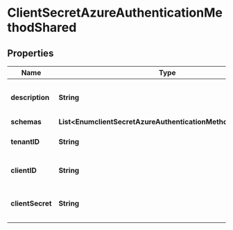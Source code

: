 

# ClientSecretAzureAuthenticationMethodShared


## Properties

| Name | Type | Description | Notes |
|------------ | ------------- | ------------- | -------------|
|**description** | **String** | A description for this Azure Authentication Method |  [optional] |
|**schemas** | **List&lt;EnumclientSecretAzureAuthenticationMethodSchemaUrn&gt;** |  |  |
|**tenantID** | **String** | The tenant ID to use to authenticate. |  |
|**clientID** | **String** | The client ID to use to authenticate. |  |
|**clientSecret** | **String** | The client secret to use to authenticate. |  |



